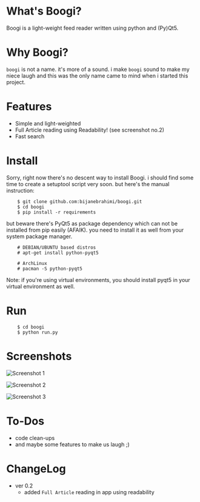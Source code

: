 # What's Boogi?

Boogi is a light-weight feed reader written using python and (Py)Qt5. 

# Why Boogi?

`boogi` is not a name. it's more of a sound. i make `boogi` sound to make my niece laugh and this was the only name
came to mind when i started this project.

# Features

* Simple and light-weighted
* Full Article reading using Readability! (see screenshot no.2)
* Fast search

# Install

Sorry, right now there's no descent way to install Boogi. i should find some time to create a setuptool script very 
soon. 
but here's the manual instruction:

        $ git clone github.com:bijanebrahimi/boogi.git
        $ cd boogi
        $ pip install -r requirements

but beware there's PyQt5 as package dependency which can not be installed from pip easily (AFAIK). you need to install 
it as well from your system package manager.

        # DEBIAN/UBUNTU based distros
        # apt-get install python-pyqt5
        
        # ArchLinux
        # pacman -S python-pyqt5

Note: if you're using virtual environments, you should install pyqt5 in your virtual environment as well.

# Run

        $ cd boogi
        $ python run.py

# Screenshots

![Screenshot 1](https://bijanebrahimi.github.io/boogi/screenshots/screenshot_01.png)

![Screenshot 2](https://bijanebrahimi.github.io/boogi/screenshots/screenshot_02.png)

![Screenshot 3](https://bijanebrahimi.github.io/boogi/screenshots/screenshot_03.png)


# To-Dos

* code clean-ups
* and maybe some features to make us laugh ;)

# ChangeLog

* ver 0.2
    * added `Full Article` reading in app using readability 

